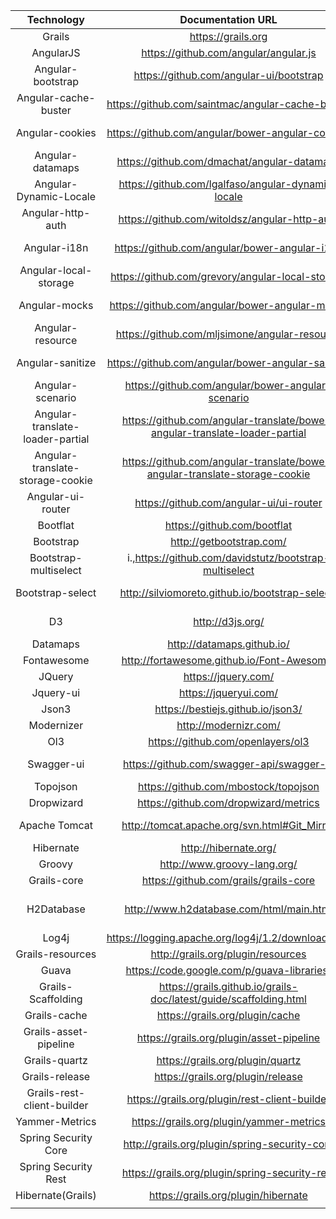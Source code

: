 |            Technology            |                              Documentation URL                              |         License        |                                            License URL                                            |
|:--------------------------------:|:---------------------------------------------------------------------------:|:----------------------:|:-------------------------------------------------------------------------------------------------:|
|              Grails              |                              https://grails.org                             |         Apache         |                                  https://grails.org/wiki/License                                  |
| AngularJS                        | https://github.com/angular/angular.js                                       | MIT                    | https://github.com/angular/angular.js/blob/master/LICENSE                                         |
| Angular-bootstrap                | https://github.com/angular-ui/bootstrap                                     | MIT                    | https://github.com/angular-ui/bootstrap/blob/master/LICENSE                                       |
| Angular-cache-buster             | https://github.com/saintmac/angular-cache-buster                            | MIT                    | https://github.com/saintmac/angular-cache-buster/blob/master/LICENSE.md                           |
| Angular-cookies                  | https://github.com/angular/bower-angular-cookies                            | MIT                    | https://github.com/angular/bower-angular-cookies/blob/master/README.md                            |
| Angular-datamaps                 | https://github.com/dmachat/angular-datamaps                                 | MIT                    | https://github.com/markmarkoh/datamaps/blob/master/LICENSE                                        |
| Angular-Dynamic-Locale           | https://github.com/lgalfaso/angular-dynamic-locale                          | MIT                    | https://github.com/lgalfaso/angular-dynamic-locale/blob/master/LICENSE                            |
| Angular-http-auth                | https://github.com/witoldsz/angular-http-auth                               | MIT                    | https://github.com/witoldsz/angular-http-auth/blob/master/LICENSE                                 |
| Angular-i18n                     | https://github.com/angular/bower-angular-i18n                               | MIT                    | https://github.com/angular/bower-angular-i18n/blob/master/README.md                               |
| Angular-local-storage            | https://github.com/grevory/angular-local-storage                            | MIT                    | https://github.com/grevory/angular-local-storage/blob/master/LICENSE                              |
| Angular-mocks                    | https://github.com/angular/bower-angular-mocks                              | MIT                    | https://github.com/angular/bower-angular-mocks/blob/master/README.md                              |
| Angular-resource                 | https://github.com/mljsimone/angular-resource                               | MIT                    | https://github.com/mljsimone/angular-resource/blob/master/README.md                               |
| Angular-sanitize                 | https://github.com/angular/bower-angular-sanitize                           | MIT                    | https://github.com/angular/bower-angular-sanitize/blob/master/README.md                           |
| Angular-scenario                 | https://github.com/angular/bower-angular-scenario                           | MIT                    | https://github.com/angular-translate/angular-translate/blob/master/LICENSE                        |
| Angular-translate-loader-partial | https://github.com/angular-translate/bower-angular-translate-loader-partial | MIT                    | https://github.com/angular-translate/bower-angular-translate-loader-partial/blob/master/README.md |
| Angular-translate-storage-cookie | https://github.com/angular-translate/bower-angular-translate-storage-cookie | MIT                    | https://github.com/angular-translate/bower-angular-translate-storage-cookie/blob/master/README.md |
| Angular-ui-router                | https://github.com/angular-ui/ui-router                                     | MIT                    | https://github.com/bootflat/bootflat.github.io/blob/master/LICENSE                                |
| Bootflat                         | https://github.com/bootflat                                                 | MIT                    | https://github.com/bootflat/bootflat.github.io/blob/master/LICENSE                                |
| Bootstrap                        | http://getbootstrap.com/                                                    | MIT                    | https://github.com/twbs/bootstrap/blob/master/LICENSE                                             |
| Bootstrap-multiselect            | i.,https://github.com/davidstutz/bootstrap-multiselect                      | Apache                 | https://github.com/davidstutz/bootstrap-multiselect/blob/master/LICENSE.md                        |
| Bootstrap-select                 | http://silviomoreto.github.io/bootstrap-select/                             | MIT                    | https://github.com/silviomoreto/bootstrap-select/blob/master/LICENSE                              |
| D3                               | http://d3js.org/                                                            | BSD 3-Clause           | http://opensource.org/licenses/BSD-3-Clause                                                       |
| Datamaps                         | http://datamaps.github.io/                                                  | MIT                    | https://github.com/markmarkoh/datamaps/blob/master/LICENSE                                        |
| Fontawesome                      | http://fortawesome.github.io/Font-Awesome/                                  | MIT                    | i.,http://fortawesome.github.io/Font-Awesome/license/                                             |
| JQuery                           | https://jquery.com/                                                         | MIT                    | https://jquery.org/license/                                                                       |
| Jquery-ui                        | https://jqueryui.com/                                                       | MIT                    | https://github.com/jquery/jquery-ui/blob/master/LICENSE.txt                                       |
| Json3                            | https://bestiejs.github.io/json3/                                           | MIT                    | https://github.com/bestiejs/json3/blob/master/LICENSE                                             |
| Modernizer                       | http://modernizr.com/                                                       | MIT                    | http://modernizr.com/license/                                                                     |
| Ol3                              | https://github.com/openlayers/ol3                                           | MIT                    | https://github.com/openlayers/ol3/blob/master/LICENSE.md                                          |
| Swagger-ui                       | https://github.com/swagger-api/swagger-ui                                   | Apache                 | https://github.com/swagger-api/swagger-ui/blob/master/LICENSE                                     |
| Topojson                         | https://github.com/mbostock/topojson                                        | MIT                    | https://github.com/mbostock/topojson/blob/master/LICENSE                                          |
| Dropwizard                       | https://github.com/dropwizard/metrics                                       | Apache                 | https://github.com/dropwizard/dropwizard/blob/master/LICENSE                                      |
| Apache Tomcat                    | http://tomcat.apache.org/svn.html#Git_Mirror                                | GNU GPL                | http://www.gnu.org/licenses/gpl-2.0.html                                                          |
| Hibernate                        | http://hibernate.org/                                                       | LGPL                   | http://hibernate.org/community/license                                                            |
| Groovy                           | http://www.groovy-lang.org/                                                 | Apache                 | http://www.apache.org/licenses/LICENSE-2.0.html                                                   |
| Grails-core                      | https://github.com/grails/grails-core                                       | Apache                 | http://www.apache.org/licenses/LICENSE-2.0.html                                                   |
| H2Database                       | http://www.h2database.com/html/main.html                                    | Mozilla Public License | https://www.mozilla.org/MPL/2.0/                                                                  |
| Log4j                            | https://logging.apache.org/log4j/1.2/download.html                          | Apache                 | http://www.apache.org/licenses/LICENSE-2.0.html                                                   |
| Grails-resources                 | http://grails.org/plugin/resources                                          | Apache                 | http://www.apache.org/licenses/LICENSE-2.0.html                                                   |
| Guava                            | https://code.google.com/p/guava-libraries/                                  | Apache                 | http://www.apache.org/licenses/LICENSE-2.0.html                                                   |
| Grails-Scaffolding               | https://grails.github.io/grails-doc/latest/guide/scaffolding.html           | Apache                 | http://www.apache.org/licenses/LICENSE-2.0.html                                                   |
| Grails-cache                     | https://grails.org/plugin/cache                                             | Apache                 | http://www.apache.org/licenses/LICENSE-2.0.html                                                   |
| Grails-asset-pipeline            | https://grails.org/plugin/asset-pipeline                                    | Apache                 | http://www.apache.org/licenses/LICENSE-2.0.html                                                   |
| Grails-quartz                    | https://grails.org/plugin/quartz                                            | Apache                 | http://www.apache.org/licenses/LICENSE-2.0.html                                                   |
| Grails-release                   | https://grails.org/plugin/release                                           | Apache                 | http://www.apache.org/licenses/LICENSE-2.0.html                                                   |
| Grails-rest-client-builder       | https://grails.org/plugin/rest-client-builder                               | Apache                 | http://www.apache.org/licenses/LICENSE-2.0.html                                                   |
| Yammer-Metrics                   | https://grails.org/plugin/yammer-metrics                                    | Apache                 | http://www.apache.org/licenses/LICENSE-2.0.html                                                   |
| Spring Security Core             | http://grails.org/plugin/spring-security-core                               | Apache                 | http://www.apache.org/licenses/LICENSE-2.0.html                                                   |
| Spring Security Rest             | https://grails.org/plugin/spring-security-rest                              | Apache                 | http://www.apache.org/licenses/LICENSE-2.0.html                                                   |
| Hibernate(Grails)                | https://grails.org/plugin/hibernate                                         |                        | http://www.apache.org/licenses/LICENSE-2.0.html                                                   |
|                                  |                                                                             |                        |                                                                                                   |
